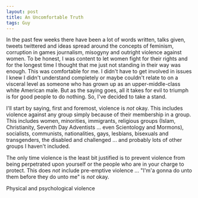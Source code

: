 ```yaml
---
layout: post
title: An Uncomfortable Truth
tags: Guy
---
```


In the past few weeks there have been a lot of words written, talks given, tweets twittered and ideas spread around the concepts of feminism, corruption in games journalism, misogyny and outright violence against women. To be honest, I was content to let women fight for their rights and for the longest time I thought that me just not standing in their way was enough. This was comfortable for me. I didn't have to get involved in issues I knew I didn't understand completely or maybe couldn't relate to on a visceral level as someone who has grown up as an upper-middle-class white American male. But as the saying goes, all it takes for evil to triumph is for good people to do nothing. So, I've decided to take a stand.

I'll start by saying, first and foremost, violence is *not* okay. This includes violence against any group simply because of their membership in a group. This includes women, minorities, immigrants, religious groups (Islam, Christianity, Seventh Day Adventists ... even Scientology and Mormons), socialists, communists, nationalities, gays, lesbians, bisexuals and transgenders, the disabled and challenged ... and probably lots of other groups I haven't included.

The only time violence is the least bit justified is to prevent violence from being perpetrated upon yourself or the people who are in your charge to protect. This does *not* include pre-emptive violence ... "I'm'a gonna do unto them before they do unto me" is *not* okay.

Physical and psychological violence
